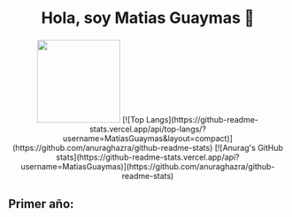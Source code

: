 <h1 align="center">Hola, soy Matias Guaymas 👋</h1>

###

<div align="center">
  <img src="https://github-readme-stats.vercel.app/api/top-langs/?username=MatiasGuaymas&layout=compact" height="150"/>
  [![Top Langs](https://github-readme-stats.vercel.app/api/top-langs/?username=MatiasGuaymas&layout=compact)](https://github.com/anuraghazra/github-readme-stats)
  [![Anurag's GitHub stats](https://github-readme-stats.vercel.app/api?username=MatiasGuaymas)](https://github.com/anuraghazra/github-readme-stats)
</div>
  
  
<h2 align="left">Primer año:</h2>

###
